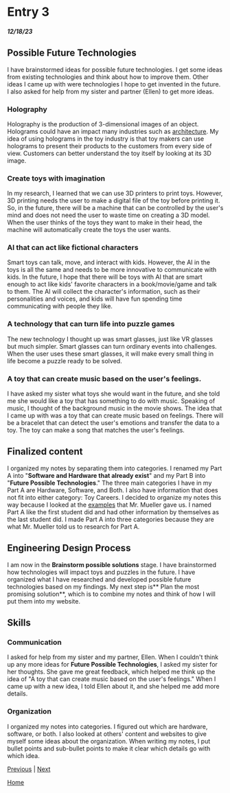 # Entry 3
##### 12/18/23

## Possible Future Technologies 
I have brainstormed ideas for possible future technologies. I get some ideas from existing technologies and think about how to improve them. Other ideas I came up with were technologies I hope to get invented in the future. I also asked for help from my sister and partner (Ellen) to get more ideas. 

### Holography 
Holography is the production of 3-dimensional images of an object. Holograms could have an impact many industries such as [architecture](https://marvut.com/transforming-architectural-space-the-impact-of-hologram/ingles/#%253A~%253Atext%253DHowever%252C%2520holograms%2520go%2520further%252C%2520enabling%252C3D%2520renderings%2520of%2520their%2520designs.). My idea of using holograms in the toy industry is that toy makers can use holograms to present their products to the customers from every side of view. Customers can better understand the toy itself by looking at its 3D image. 

### Create toys with imagination 
In my research, I learned that we can use 3D printers to print toys. However, 3D printing needs the user to make a digital file of the toy before printing it. So, in the future, there will be a machine that can be controlled by the user's mind and does not need the user to waste time on creating a 3D model. When the user thinks of the toys they want to make in their head, the machine will automatically create the toys the user wants. 

### AI that can act like fictional characters 
Smart toys can talk, move, and interact with kids. However, the AI in the toys is all the same and needs to be more innovative to communicate with kids. In the future, I hope that there will be toys with AI that are smart enough to act like kids' favorite characters in a book/movie/game and talk to them. The AI will collect the character's information, such as their personalities and voices, and kids will have fun spending time communicating with people they like. 

### A technology that can turn life into puzzle games 
The new technology I thought up was smart glasses, just like VR glasses but much simpler. Smart glasses can turn ordinary events into challenges. When the user uses these smart glasses, it will make every small thing in life become a puzzle ready to be solved. 

### A toy that can create music based on the user's feelings.
I have asked my sister what toys she would want in the future, and she told me she would like a toy that has something to do with music. Speaking of music, I thought of the background music in the movie shows. The idea that I came up with was a toy that can create music based on feelings. There will be a bracelet that can detect the user's emotions and transfer the data to a toy. The toy can make a song that matches the user's feelings.

## Finalized content 
I organized my notes by separating them into categories. I renamed my Part A into "**Software and Hardware that already exist**" and my Part B into "**Future Possible Technologies**." The three main categories I have in my Part A are Hardware, Software, and Both. I also have information that does not fit into either category: Toy Careers. I decided to organize my notes this way because I looked at the [examples](https://docs.google.com/document/d/1w025TKLSU0PxNJAaa4OIykkkhQI8gbeYSwAY-GccYrM/preview) that Mr. Mueller gave us. I named Part A like the first student did and had other information by themselves as the last student did. I made Part A into three categories because they are what Mr. Mueller told us to research for Part A. 

## Engineering Design Process 
I am now in the **Brainstorm possible solutions** stage. I have brainstormed how technologies will impact toys and puzzles in the future. I have organized what I have researched and developed possible future technologies based on my findings. My next step is** Plan the most promising solution**, which is to combine my notes and think of how I will put them into my website. 

## Skills 
### Communication 
I asked for help from my sister and my partner, Ellen. When I couldn't think up any more ideas for **Future Possible Technologies**, I asked my sister for her thoughts. She gave me great feedback, which helped me think up the idea of "A toy that can create music based on the user's feelings." When I came up with a new idea, I told Ellen about it, and she helped me add more details.

### Organization 
I organized my notes into categories. I figured out which are hardware, software, or both. I also looked at others' content and websites to give myself some ideas about the organization. When writing my notes, I put bullet points and sub-bullet points to make it clear which details go with which idea.  

[Previous](entry02.md) | [Next](entry04.md)

[Home](../README.md)